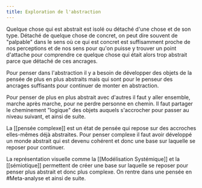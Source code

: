 ```yaml
---
title: Exploration de l'abstraction
---
```


Quelque chose qui est abstrait est isolé ou détaché d'une chose et de son type. Détaché de quelque chose de concret, on peut dire souvent de "palpable" dans le sens où ce qui est concret est suffisamment proche de nos perceptions et de nos sens pour qu'on puisse y trouver un point d'attache pour comprendre ce quelque chose qui était alors trop abstrait parce que détaché de ces ancrages. 

Pour penser dans l'abstraction il y a besoin de développer des objets de la pensée de plus en plus abstraits mais qui sont pour le penseur des ancrages suffisants pour continuer de monter en abstraction.

Pour penser de plus en plus abstrait avec d'autres il faut y aller ensemble, marche après marche, pour ne perdre personne en chemin. Il faut partager le cheminement "logique" des objets auquels s'accrocher pour passer au niveau suivant, et ainsi de suite. 

La [[pensée complexe]] est un état de pensée qui repose sur des accroches elles-mêmes déjà abstraites. Pour penser complexe il faut avoir développé un monde abstrait qui est devenu cohérent et donc une base sur laquelle se reposer pour continuer. 

La représentation visuelle comme la [[Modélisation Systémique]] et la [[sémiotique]] permettent de créer une base sur laquelle se reposer pour penser plus abstrait et donc plus complexe. On rentre dans une pensée en #Meta-analyse et ainsi de suite. 

